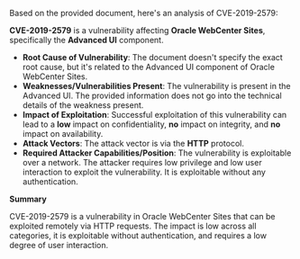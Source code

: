 Based on the provided document, here's an analysis of CVE-2019-2579:

**CVE-2019-2579** is a vulnerability affecting **Oracle WebCenter Sites**, specifically the **Advanced UI** component.

*   **Root Cause of Vulnerability**: The document doesn't specify the exact root cause, but it's related to the Advanced UI component of Oracle WebCenter Sites. 
*   **Weaknesses/Vulnerabilities Present**: The vulnerability is present in the Advanced UI. The provided information does not go into the technical details of the weakness present.
*   **Impact of Exploitation**: Successful exploitation of this vulnerability can lead to a **low** impact on confidentiality, **no** impact on integrity, and **no** impact on availability.
*   **Attack Vectors**: The attack vector is via the **HTTP** protocol.
*  **Required Attacker Capabilities/Position**: The vulnerability is exploitable over a network. The attacker requires low privilege and low user interaction to exploit the vulnerability. It is exploitable without any authentication.

**Summary**

CVE-2019-2579 is a vulnerability in Oracle WebCenter Sites that can be exploited remotely via HTTP requests. The impact is low across all categories, it is exploitable without authentication, and requires a low degree of user interaction.